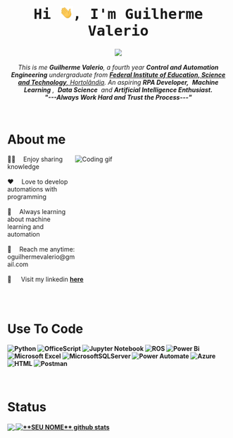 <!-- Intro  -->
<h3 align="center">
        <samp><h1 align="center">Hi <img src="https://raw.githubusercontent.com/ABSphreak/ABSphreak/master/gifs/Hi.gif" width="30px">, I'm Guilherme Valerio</h1>
        </samp>
</h3>

<p align="center">
        <img src="https://readme-typing-svg.herokuapp.com?lines=Data+Science;RPA+Developer;Control+and+Automation+Engineering&center=true&width=500&height=50">
</p>

<p align="center">
  <em>
    This is me <b>Guilherme Valerio</b>, a fourth year <b>Control and Automation Engineering</b> undergraduate from <a href="https://hto.ifsp.edu.br/institucional/"> <b> Federal Institute of Education, Science and Technology</b>, Hortolândia</a>.
    An aspiring <b>RPA Developer,</b>&nbsp; <b>Machine Learning</b>&nbsp;,</b>&nbsp; <b>Data Science</b>&nbsp; and <b> Artificial Intelligence Enthusiast.</b> 
  <br>
  <b><i>"---Always Work Hard and Trust the Process---"</i></b>
        </em>
</p>

<br />

<!-- About Section -->
# About me

 <img align="right" height=250 width=350 src="https://cdn.dribbble.com/users/730703/screenshots/6581243/avento.gif" alt="Coding gif" />
<p>
 🤙🏻 &emsp;Enjoy sharing knowledge <br/><br/>
 ❤️ &emsp;Love to develop automations with programming<br/><br/>
 🤖 &emsp;Always learning about machine learning and automation<br/><br/>
 📩 &emsp;Reach me anytime: oguilhermevalerio@gmail.com<br/><br/>
 💼 &emsp; Visit my linkedin <a href="https://www.linkedin.com/in/guilhermevalerioo/"> <b> here</a>   
</p>
<br/>
<br/>

# Use To Code

![Python](https://img.shields.io/badge/python-3670A0?style=for-the-badge&logo=python&logoColor=ffdd54)
![OfficeScript](https://img.shields.io/badge/office_script-%23007ACC.svg?style=for-the-badge&logo=office365tt&logoColor=white)
![Jupyter Notebook](https://img.shields.io/badge/jupyter-%23FA0F00.svg?style=for-the-badge&logo=jupyter&logoColor=white)
![ROS](https://img.shields.io/badge/ros-%230A0FF9.svg?style=for-the-badge&logo=ros&logoColor=white)
![Power Bi](https://img.shields.io/badge/power_bi-F2C811?style=for-the-badge&logo=powerbi&logoColor=black)
![Microsoft Excel](https://img.shields.io/badge/Microsoft_Excel-217346?style=for-the-badge&logo=microsoft-excel&logoColor=white)
![MicrosoftSQLServer](https://img.shields.io/badge/Microsoft%20SQL%20Server-CC2927?style=for-the-badge&logo=microsoft%20sql%20server&logoColor=white)
![Power Automate](https://img.shields.io/badge/Power_Automate-%23007BFF.svg?style=for-the-badge&logo=power-automate&logoColor=white)
![Azure](https://img.shields.io/badge/azure-%230072C6.svg?style=for-the-badge&logo=microsoftazure&logoColor=white)
![HTML](https://img.shields.io/badge/html-%23E34F26.svg?style=for-the-badge&logo=html5&logoColor=white)
![Postman](https://img.shields.io/badge/Postman-FF6C37?style=for-the-badge&logo=postman&logoColor=white)
<br/>
</a>
<br/>
<br/>

# Status
<a href="https://github.com/Gurupreet">
  <img align="center" src="https://github-readme-stats.vercel.app/api/top-langs/?username=GuilhermeValerioo&theme=dracula&hide_langs_below=1" />
</a>

<a href="https://github.com/Gurupreet">
 <img align="center" src="https://github-readme-stats.vercel.app/api?username=GuilhermeValerioo&show_icons=true&theme=dracula&line_height=27" alt="**SEU NOME** github stats"/>
</a>
